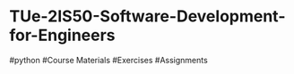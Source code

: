 # TUe-2IS50-Software-Development-for-Engineers
#python 
#Course Materials 
#Exercises 
#Assignments 

